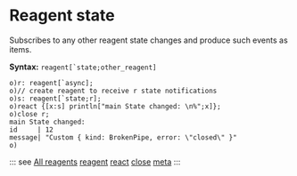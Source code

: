 # Reagent state

Subscribes to any other reagent state changes and produce such events as items.

**Syntax:** ```reagent[`state;other_reagent]```

```o
o)r: reagent[`async];
o)// create reagent to receive r state notifications
o)s: reagent[`state;r];
o)react {[x:s] println["main State changed: \n%";x]};
o)close r;
main State changed:
id     | 12
message| "Custom { kind: BrokenPipe, error: \"closed\" }"
o)
```

::: see
[All reagents](/reference/types/reagents/overview.md)
[reagent](/verbs/concurrency/reagent.md)
[react](/verbs/concurrency/react.md)
[close](/verbs/concurrency/close.md)
[meta](/verbs/other/meta.md)
:::
